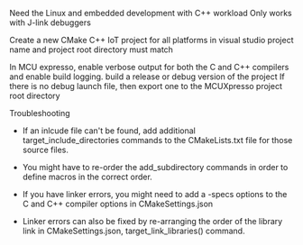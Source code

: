 Need the Linux and embedded development with C++ workload
Only works with J-link debuggers

Create a new CMake C++ IoT project for all platforms in visual studio
project name and project root directory must match

In MCU expresso, enable verbose output for both the C and C++ compilers and enable build logging.
build a release or debug version of the project
If there is no debug launch file, then export one to the MCUXpresso project root directory

Troubleshooting

- If an inlcude file can't be found, add additional target_include_directories commands to the CMakeLists.txt file for those source files.

- You might have to re-order the add_subdirectory commands in order to define macros in the correct order.

- If you have linker errors, you might need to add a -specs options to the C and C++ compiler options in CMakeSettings.json

- Linker errors can also be fixed by re-arranging the order of the library link in CMakeSettings.json, target_link_libraries() command.
